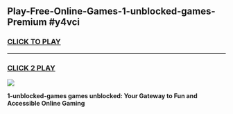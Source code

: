 
## Play-Free-Online-Games-1-unblocked-games-Premium #y4vci
<h3>
<a href="https://premium.freeplayer.one?title=1-unblocked-games&ref=8M">CLICK TO PLAY</a></h3>
<hr>

<h3>
<a href="https://premium.freeplayer.one?title=1-unblocked-games&ref=8M">CLICK 2 PLAY</a>
  
</h3>

<a href="https://premium.freeplayer.one?title=1-unblocked-games&ref=8M"><img src="https://clearcache.store/games.png"></a>


**1-unblocked-games games unblocked: Your Gateway to Fun and Accessible Online Gaming**
